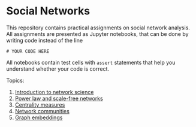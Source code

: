 # Social Networks

This repository contains practical assignments on social network analysis. All assignments are presented as Jupyter notebooks, that can be done by writing code instead of the line 
```
# YOUR CODE HERE
```
All notebooks contain test cells with `assert` statements that help you understand whether your code is correct.

Topics:
1. [Introduction to network science](assignment_01_intro/assignment.ipynb)
2. [Power law and scale-free networks](assignment_02_power_law/assignment.ipynb)
3. [Centrality measures](assignment_03_centralities/assignment.ipynb)
4. [Network communities](assignment_04_communities/assignment.ipynb)
5. [Graph embeddings](assignment_05_graph_embeddings/assignment.ipynb)
